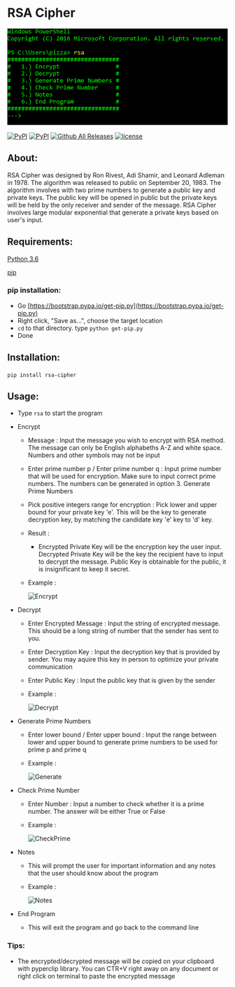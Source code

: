 # RSA Cipher

![menu](https://github.com/PizzaPat/RSA_Cipher/blob/master/screenshots/menu.png)

[![PyPI](https://img.shields.io/pypi/v/RSA-Cipher.svg)](https://pypi.python.org/pypi/RSA-Cipher)
[![PyPI](https://img.shields.io/pypi/dm/RSA-Cipher.svg)](https://pypi.python.org/pypi/RSA-Cipher)
[![Github All Releases](https://img.shields.io/github/downloads/PizzaPat/RSA_Cipher/total.svg)](https://github.com/PizzaPat/RSA_Cipher)
[![license](https://img.shields.io/github/license/mashape/apistatus.svg)]()

## About:
RSA Cipher was designed by Ron Rivest, Adi Shamir, and Leonard Adleman in 1978. The algorithm was released to public on September 20, 1983. The algorithm involves with two prime numbers to generate a public key and private keys. The public key will be opened in public but the private keys will be held by the only receiver and sender of the message. RSA Cipher involves large modular exponential that generate a private keys based on user's input. 

## Requirements:
[Python 3.6](https://www.python.org/downloads/release/python-361/)

[pip](https://bootstrap.pypa.io/get-pip.py)

### pip installation:
- Go [https://bootstrap.pypa.io/get-pip.py](https://bootstrap.pypa.io/get-pip.py)
- Right click, "Save as...", choose the target location
- ```cd``` to that directory. type ```python get-pip.py```
- Done


## Installation:
```pip install rsa-cipher```

## Usage:
- Type ```rsa``` to start the program
- Encrypt
  - Message : Input the message you wish to encrypt with RSA method. The message can only be English alphabeths A-Z and white space. Numbers and other symbols may not be input
  - Enter prime number p / Enter prime number q : Input prime number that will be used for encryption. Make sure to input correct prime numbers. The numbers can be generated in option 3. Generate Prime Numbers
  - Pick positive integers range for encryption : Pick lower and upper bound for your private key 'e'. This will be the key to generate decryption key, by matching the candidate key 'e' key to 'd' key.
  - Result :
    - Encrypted Private Key will be the encryption key the user input. Decrypted Private Key will be the key the recipient have to input to decrypt the message. Public Key is obtainable for the public, it is insignificant to keep it secret.
  - Example :

    ![Encrypt](https://github.com/PizzaPat/RSA_Cipher/blob/master/screenshots/encryption.png)
    
- Decrypt
  - Enter Encrypted Message : Input the string of encrypted message. This should be a long string of number that the sender has sent to you.
  - Enter Decryption Key : Input the decryption key that is provided by sender. You may aquire this key in person to optimize your private communication
  - Enter Public Key : Input the public key that is given by the sender

  - Example :
  
    ![Decrypt](https://github.com/PizzaPat/RSA_Cipher/blob/master/screenshots/decryption.png)

- Generate Prime Numbers
  - Enter lower bound / Enter upper bound : Input the range between lower and upper bound to generate prime numbers to be used for prime p and prime q

  - Example :
  
    ![Generate](https://github.com/PizzaPat/RSA_Cipher/blob/master/screenshots/generatePrime.png)

- Check Prime Number
  - Enter Number : Input a number to check whether it is a prime number. The answer will be either True or False

  - Example :
  
    ![CheckPrime](https://github.com/PizzaPat/RSA_Cipher/blob/master/screenshots/isPrime.png)

- Notes
  - This will prompt the user for important information and any notes that the user should know about the program
  
  - Example :
  
    ![Notes](https://github.com/PizzaPat/RSA_Cipher/blob/master/screenshots/notes.png)  
  
- End Program
  - This will exit the program and go back to the command line
  
### Tips:
  - The encrypted/decrypted message will be copied on your clipboard with pyperclip library. You can CTR+V right away on any document or right click on terminal to paste the encrypted message
